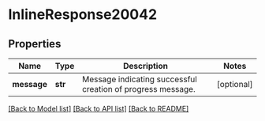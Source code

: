 # InlineResponse20042

## Properties
Name | Type | Description | Notes
------------ | ------------- | ------------- | -------------
**message** | **str** | Message indicating successful creation of progress message. | [optional] 

[[Back to Model list]](../README.md#documentation-for-models) [[Back to API list]](../README.md#documentation-for-api-endpoints) [[Back to README]](../README.md)

